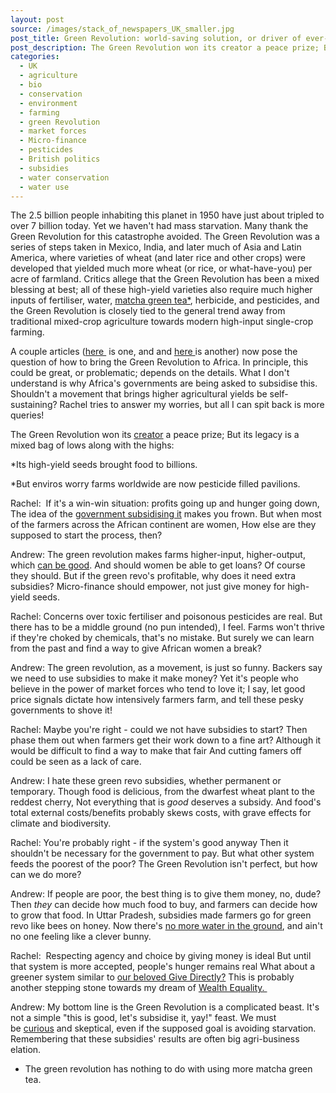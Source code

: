 ```yaml
---
layout: post
source: /images/stack_of_newspapers_UK_smaller.jpg
post_title: Green Revolution: world-saving solution, or driver of ever-more pollution?
post_description: The Green Revolution won its creator a peace prize; But its legacy is a mixed bag of lows along with the highs
categories:
  - UK
  - agriculture
  - bio
  - conservation
  - environment
  - farming
  - green Revolution
  - market forces
  - Micro-finance
  - pesticides
  - British politics
  - subsidies
  - water conservation
  - water use
---
```


The 2.5 billion people inhabiting this planet in 1950 have just about tripled to over 7 billion today. Yet we haven't had mass starvation. Many thank the Green Revolution for this catastrophe avoided. The Green Revolution was a series of steps taken in Mexico, India, and later much of Asia and Latin America, where varieties of wheat (and later rice and other crops) were developed that yielded much more wheat (or rice, or what-have-you) per acre of farmland. Critics allege that the Green Revolution has been a mixed blessing at best; all of these high-yield varieties also require much higher inputs of fertiliser, water, <a href="https://instagram.com/p/4_6PAfkbd9/">matcha green tea*</a>, herbicide, and pesticides, and the Green Revolution is closely tied to the general trend away from traditional mixed-crop agriculture towards modern high-input single-crop farming.

A couple articles (<a href="http://opinionator.blogs.nytimes.com/2014/04/09/a-green-revolution-this-time-for-africa/?_r=0" target="_blank">here </a> is one, and and <a href="http://opinionator.blogs.nytimes.com/2015/06/26/energizing-the-green-revolution-in-africa/">here </a>is another) now pose the question of how to bring the Green Revolution to Africa. In principle, this could be great, or problematic; depends on the details. What I don't understand is why Africa's governments are being asked to subsidise this. Shouldn't a movement that brings higher agricultural yields be self-sustaining? Rachel tries to answer my worries, but all I can spit back is more queries! 

The Green Revolution won its <a href="https://en.wikipedia.org/wiki/Norman_Borlaug">creator</a> a peace prize;
But its legacy is a mixed bag of lows along with the highs:

*Its high-yield seeds brought food to billions.

*But enviros worry farms worldwide are now pesticide filled pavilions.

Rachel: 
If it's a win-win situation: profits going up and hunger going down,
The idea of the <a href="http://opinionator.blogs.nytimes.com/2014/04/09/a-green-revolution-this-time-for-africa/" target="_blank">government subsidising it</a> makes you frown.
But when most of the farmers across the African continent are women,
How else are they supposed to start the process, then?

Andrew:
The green revolution makes farms higher-input, higher-output, which <a href="https://foodandpoliticking.wordpress.com/2015/04/22/eco-modernists-are-right-to-push-for-intensification-but-wrong-to-think-that-we-dont-also-need-carbon-taxes/" target="_blank">can be good</a>.
And should women be able to get loans? Of course they should.
But if the green revo's profitable, why does it need extra subsidies?
Micro-finance should empower, not just give money for high-yield seeds.

Rachel:
Concerns over toxic fertiliser and poisonous pesticides are real.
But there has to be a middle ground (no pun intended), I feel.
Farms won't thrive if they're choked by chemicals, that's no mistake.
But surely we can learn from the past and find a way to give African women a break?

Andrew:
The green revolution, as a movement, is just so funny.
Backers say we need to use subsidies to make it make money?
Yet it's people who believe in the power of market forces who tend to love it;
I say, let good price signals dictate how intensively farmers farm, and tell these pesky governments to shove it!

Rachel:
Maybe you're right - could we not have subsidies to start?
Then phase them out when farmers get their work down to a fine art?
Although it would be difficult to find a way to make that fair
And cutting famers off could be seen as a lack of care.

Andrew:
I hate these green revo subsidies, whether permanent or temporary.
Though food is delicious, from the dwarfest wheat plant to the reddest cherry,
Not everything that is <i>good</i> deserves a subsidy.
And food's total external costs/benefits probably skews costs, with grave effects for climate and biodiversity.

Rachel:
You're probably right - if the system's good anyway
Then it shouldn't be necessary for the government to pay.
But what other system feeds the poorest of the poor?
The Green Revolution isn't perfect, but how can we do more?

Andrew:
If people are poor, the best thing is to give them money, no, dude?
Then <i>they</i> can decide how much food to buy, and farmers can decide how to grow that food.
In Uttar Pradesh, subsidies made farmers go for green revo like bees on honey.
Now there's <a href="http://www.nytimes.com/2015/06/18/opinion/the-ganges-water-crisis.html?_r=0" target="_blank">no more water in the ground</a>, and ain't no one feeling like a clever bunny.

Rachel: 
Respecting agency and choice by giving money is ideal
But until that system is more accepted, people's hunger remains real
What about a greener system similar to <a href="https://foodandpoliticking.wordpress.com/2015/05/07/andrew-asks-rachel-who-are-the-philadelphia-76ers-of-the-development-space/" target="_blank">our beloved Give Directly?</a>
This is probably another stepping stone towards my dream of <a href="http://www.wealthequality.org/" target="_blank">Wealth Equality. </a>

Andrew:
My bottom line is the Green Revolution is a complicated beast.
It's not a simple "this is good, let's subsidise it, yay!" feast.
We must be <a href="http://rajpatel.org/2014/08/29/every-factoid-is-a-mystery-how-to-think-more-clearly-about-the-green-revolution-and-other-agricultural-claims/" target="_blank">curious</a> and skeptical, even if the supposed goal is avoiding starvation.
Remembering that these subsidies' results are often big agri-business elation.


* The green revolution has nothing to do with using more matcha green tea.
